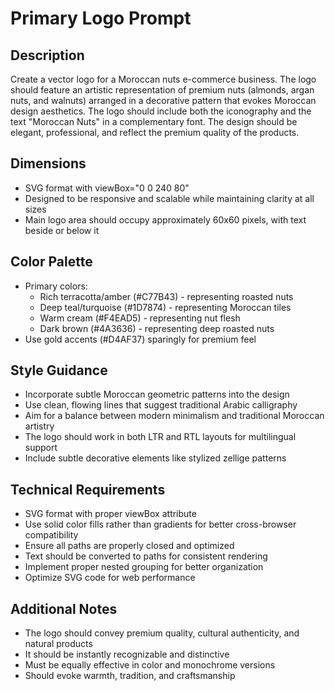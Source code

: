 # Primary Logo Prompt

## Description
Create a vector logo for a Moroccan nuts e-commerce business. The logo should feature an artistic representation of premium nuts (almonds, argan nuts, and walnuts) arranged in a decorative pattern that evokes Moroccan design aesthetics. The logo should include both the iconography and the text "Moroccan Nuts" in a complementary font. The design should be elegant, professional, and reflect the premium quality of the products.

## Dimensions
- SVG format with viewBox="0 0 240 80"
- Designed to be responsive and scalable while maintaining clarity at all sizes
- Main logo area should occupy approximately 60x60 pixels, with text beside or below it

## Color Palette
- Primary colors:
  - Rich terracotta/amber (#C77B43) - representing roasted nuts
  - Deep teal/turquoise (#1D7874) - representing Moroccan tiles
  - Warm cream (#F4EAD5) - representing nut flesh
  - Dark brown (#4A3636) - representing deep roasted nuts
- Use gold accents (#D4AF37) sparingly for premium feel

## Style Guidance
- Incorporate subtle Moroccan geometric patterns into the design
- Use clean, flowing lines that suggest traditional Arabic calligraphy
- Aim for a balance between modern minimalism and traditional Moroccan artistry
- The logo should work in both LTR and RTL layouts for multilingual support
- Include subtle decorative elements like stylized zellige patterns

## Technical Requirements
- SVG format with proper viewBox attribute
- Use solid color fills rather than gradients for better cross-browser compatibility
- Ensure all paths are properly closed and optimized
- Text should be converted to paths for consistent rendering
- Implement proper nested grouping for better organization
- Optimize SVG code for web performance

## Additional Notes
- The logo should convey premium quality, cultural authenticity, and natural products
- It should be instantly recognizable and distinctive
- Must be equally effective in color and monochrome versions
- Should evoke warmth, tradition, and craftsmanship
